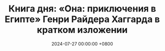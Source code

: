 ---
title: "Книга дня: «Она: приключения в Египте» Генри Райдера Хаггарда в кратком изложении"
description: >-
  🏺 «Она» — захватывающий роман о тайнах древнего Египта, бессмертии и роковой любви, написанный мастером приключенческого жанра Генри Райдером Хаггардом. Обзор книги "Она" Г. Р. Хаггарда: захватывающая история Аиши в древнем Египте. Погрузитесь в мир приключений и мифов!
date: 2024-07-27 00:00:00 +0800
categories: [Мышление, Конспекты-книг]
tags:
  [
    она,
    генри-хаггард,
    приключенческий-роман,
    древний-египет,
    аиша,
    классическая-литература,
    историческая-проза,
    мифология,
    колониализм,
    поиски-бессмертия,
    тайны,
    романтика,
    викторианская-литература,
    героизм
  ]
image: 
alt: Обложка книги Она Генри Райдера Хаггарда
fallback:
  -
  -
---